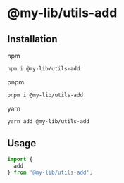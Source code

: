 # @my-lib/utils-add

## Installation

npm

```bash
npm i @my-lib/utils-add
```

pnpm

```bash
pnpm i @my-lib/utils-add
```

yarn

```bash
yarn add @my-lib/utils-add
```

## Usage

```ts
import { 
  add
} from '@my-lib/utils-add';
```